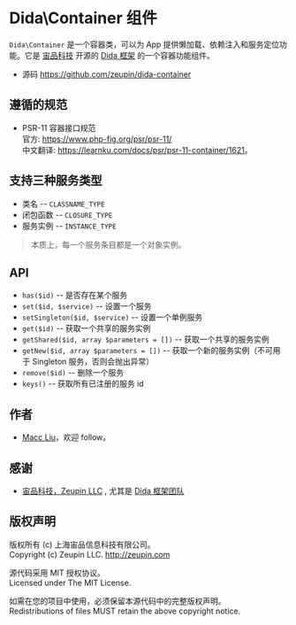 # Dida\Container 组件

`Dida\Container` 是一个容器类，可以为 App 提供懒加载、依赖注入和服务定位功能。它是 [宙品科技](http://zeupin.com) 开源的 [Dida 框架](http://dida.zeupin.com) 的一个容器功能组件。

- 源码 <https://github.com/zeupin/dida-container>

## 遵循的规范

- PSR-11 容器接口规范<br>官方: <https://www.php-fig.org/psr/psr-11/><br>中文翻译: <https://learnku.com/docs/psr/psr-11-container/1621>。

## 支持三种服务类型

- 类名 -- `CLASSNAME_TYPE`
- 闭包函数 -- `CLOSURE_TYPE`
- 服务实例 -- `INSTANCE_TYPE`

> 本质上，每一个服务条目都是一个对象实例。

## API

- `has($id)` -- 是否存在某个服务
- `set($id, $service)` -- 设置一个服务
- `setSingleton($id, $service)` -- 设置一个单例服务
- `get($id)` -- 获取一个共享的服务实例
- `getShared($id, array $parameters = [])` -- 获取一个共享的服务实例
- `getNew($id, array $parameters = [])` -- 获取一个新的服务实例（不可用于 Singleton 服务，否则会抛出异常）
- `remove($id)` -- 删除一个服务
- `keys()` -- 获取所有已注册的服务 id

## 作者

- [Macc Liu](https://github.com/maccliu)，欢迎 follow。

## 感谢

- [宙品科技，Zeupin LLC](http://zeupin.com) , 尤其是 [Dida 框架团队](http://dida.zeupin.com)

## 版权声明

版权所有 (c) 上海宙品信息科技有限公司。<br>Copyright (c) Zeupin LLC. <http://zeupin.com>

源代码采用 MIT 授权协议。<br>Licensed under The MIT License.

如需在您的项目中使用，必须保留本源代码中的完整版权声明。<br>Redistributions of files MUST retain the above copyright notice.
